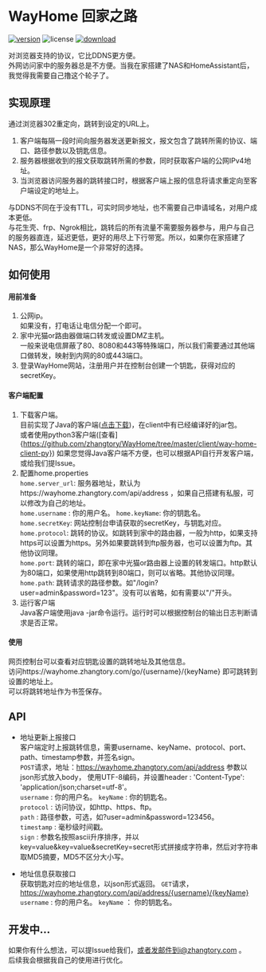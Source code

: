 # WayHome 回家之路
[![version](https://img.shields.io/badge/version-0.2.0-brightgreen)](https://wayhome.zhangtory.com/)
![license](https://img.shields.io/badge/license-MIT-blue)
[![download](https://img.shields.io/badge/download-client-red)](https://github.com/zhangtory/WayHome/releases/download/1.0/wayhome-client-1.0.zip)
  
对浏览器支持的协议，它比DDNS更方便。  
外网访问家中的服务器总是不方便。当我在家搭建了NAS和HomeAssistant后，我觉得我需要自己撸这个轮子了。

## 实现原理  
通过浏览器302重定向，跳转到设定的URL上。  

1. 客户端每隔一段时间向服务器发送更新报文，报文包含了跳转所需的协议、端口、路径参数以及钥匙信息。
2. 服务器根据收到的报文获取跳转所需的参数，同时获取客户端的公网IPv4地址。
3. 当浏览器访问服务器的跳转接口时，根据客户端上报的信息将请求重定向至客户端设定的地址上。  

与DDNS不同在于没有TTL，可实时同步地址，也不需要自己申请域名，对用户成本更低。  
与花生壳、frp、Ngrok相比，跳转后的所有流量不需要服务器参与，用户与自己的服务器直连，延迟更低，更好的用尽上下行带宽。所以，如果你在家搭建了NAS，那么WayHome是一个非常好的选择。

## 如何使用

#### 用前准备
  1. 公网ip。  
     如果没有，打电话让电信分配一个即可。
  2. 家中光猫or路由器做端口转发或设置DMZ主机。    
     一般来说电信屏蔽了80、8080和443等特殊端口，所以我们需要通过其他端口做转发，映射到内网的80或443端口。
  3. 登录WayHome网站，注册用户并在控制台创建一个钥匙，获得对应的secretKey。

#### 客户端配置
  1. 下载客户端。  
      目前实现了Java的客户端([点击下载](https://github.com/zhangtory/WayHome/releases/tag/1.1))，在client中有已经编译好的jar包。  
      或者使用python3客户端([查看]{https://github.com/zhangtory/WayHome/tree/master/client/way-home-client-py})
	  如果您觉得Java客户端不方便，也可以根据API自行开发客户端，或给我们提Issue。
  2. 配置home.properties  
      `home.server_url`: 服务器地址，默认为https://wayhome.zhangtory.com/api/address ，如果自己搭建有私服，可以修改为自己的地址。  
      `home.username` : 你的用户名。
	  `home.keyName`: 你的钥匙名。  
      `home.secretKey`: 网站控制台申请获取的secretKey，与钥匙对应。  
      `home.protocol`: 跳转的协议。如跳转到家中的路由器，一般为http，如果支持https可以设置为https。另外如果要跳转到ftp服务器，也可以设置为ftp。其他协议同理。  
      `home.port`: 跳转的端口，即在家中光猫or路由器上设置的转发端口。http默认为80端口，如果使用http跳转到80端口，则可以省略。其他协议同理。    
      `home.path`: 跳转请求的路径参数。如"/login?user=admin&password=123"。没有可以省略，如有需要以"/"开头。  
  3. 运行客户端  
      Java客户端使用java -jar命令运行。运行时可以根据控制台的输出日志判断请求是否正常。  
      
#### 使用
  网页控制台可以查看对应钥匙设置的跳转地址及其他信息。  
  访问https://wayhome.zhangtory.com/go/{username}/{keyName} 即可跳转到设置的地址上。  
  可以将跳转地址作为书签保存。  

## API

* 地址更新上报接口  
  客户端定时上报跳转信息，需要username、keyName、protocol、port、path、timestamp参数，并签名sign。  
  `POST`请求，地址：https://wayhome.zhangtory.com/api/address
   参数以json形式放入body， 使用UTF-8编码，并设置header : 'Content-Type': 'application/json;charset=utf-8'。     
  `username` : 你的用户名。
  `keyName` : 你的钥匙名。  
  `protocol` : 访问协议，如http、https、ftp。  
  `path` : 路径参数，可选，如?user=admin&password=123456。  
  `timestamp` : 毫秒级时间戳。  
  `sign` : 参数名按照ascii升序排序，并以key=value&key=value&secretKey=secret形式拼接成字符串，然后对字符串取MD5摘要，MD5不区分大小写。  

* 地址信息获取接口  
  获取钥匙对应的地址信息，以json形式返回。
  `GET`请求，https://wayhome.zhangtory.com/api/address/{username}/{keyName}
  `username` : 你的用户名。
  `keyName` ： 你的钥匙名。

## 开发中...
  如果你有什么想法，可以提Issue给我们，或者发邮件到i@zhangtory.com 。  
  后续我会根据我自己的使用进行优化。
